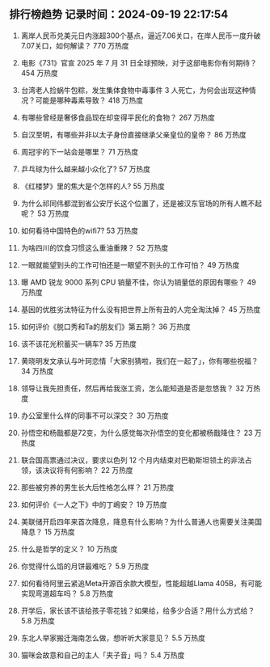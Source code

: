 
## 排行榜趋势 记录时间：2024-09-19 22:17:54
  
  1. 离岸人民币兑美元日内涨超300个基点，逼近7.06关口，在岸人民币一度升破7.07关口，如何解读？ 770 万热度
    
  2. 电影《731》官宣 2025 年 7 月 31 日全球预映，对于这部电影你有何期待？ 454 万热度
    
  3. 台湾老人捡蜗牛包粽，发生集体食物中毒事件 3 人死亡，为何会出现这种情况？可能是哪种毒素导致？ 418 万热度
    
  4. 有哪些曾经是奢侈食品现在却变得平民化的食物？ 267 万热度
    
  5. 自汉至明，有哪些并非以太子身份直接继承父亲皇位的皇帝？ 86 万热度
    
  6. 周冠宇的下一站会是哪里？ 71 万热度
    
  7. 乒乓球为什么越来越小众化了? 57 万热度
    
  8. 《红楼梦》里的焦大是个怎样的人? 55 万热度
    
  9. 为什么祁同伟都混到省公安厅长这个位置了，还是被汉东官场的所有人瞧不起呢？ 53 万热度
    
  10. 如何看待中国特色的wifi7? 53 万热度
    
  11. 为啥四川的饮食习惯这么重油重辣？ 52 万热度
    
  12. 一眼就能望到头的工作可怕还是一眼望不到头的工作可怕？ 49 万热度
    
  13. 曝 AMD 锐龙 9000 系列 CPU 销量不佳，你认为销量低的原因有哪些？ 49 万热度
    
  14. 基因的优胜劣汰特征为什么没有把世界上所有丑的人完全淘汰掉？ 45 万热度
    
  15. 如何评价《脱口秀和Ta的朋友们》第五期？ 36 万热度
    
  16. 该不该花光积蓄买一辆车? 35 万热度
    
  17. 黄晓明发文承认与叶珂恋情「大家别猜啦，我们在一起了」，你有哪些祝福？ 34 万热度
    
  18. 领导让我先担责任，然后再给我涨工资，怎么能知道是否是忽悠我？ 32 万热度
    
  19. 办公室里什么样的同事不可以深交？ 30 万热度
    
  20. 孙悟空和杨戬都是72变，为什么感觉每次孙悟空的变化都被杨戬降住？ 23 万热度
    
  21. 联合国高票通过决议，要求以色列 12 个月内结束对巴勒斯坦领土的非法占领，该决议将有何影响？ 22 万热度
    
  22. 那些被穷养的男生长大后性格怎么样？ 21 万热度
    
  23. 如何评价《一人之下》中的丁嶋安？ 19 万热度
    
  24. 美联储开启四年来首次降息，降息有什么影响？为什么普通人也需要关注美国降息？ 15 万热度
    
  25. 什么是哲学的定义？ 10 万热度
    
  26. 你觉得什么馅的月饼最难吃？ 5.9 万热度
    
  27. 如何看待阿里云紧追Meta开源百余款大模型，性能超越Llama 405B，有可能实现弯道超车吗？ 5.8 万热度
    
  28. 开学后，家长该不该给孩子零花钱？如果给，给多少合适？用什么方式给？ 5.8 万热度
    
  29. 东北人举家搬迁海南怎么做，想听听大家意见？ 5.5 万热度
    
  30. 猫咪会故意和自己的主人「夹子音」吗？ 5.4 万热度
    